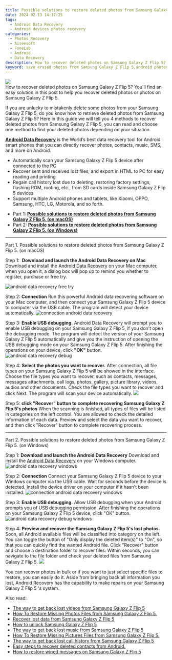 ```yaml
---
title: Possible solutions to restore deleted photos from Samsung Galaxy Z Flip 5.
date: 2024-02-13 14:17:25
tags: 
  - Android Data Recovery
  - Android devices photos recovery
categories: 
  - Photos Recovery
  - Aiseesoft
  - FoneLab
  - Android
  - Data Recovery
description: How to recover deleted photos on Samsung Galaxy Z Flip 5? You'll find an easy solution in this post to help you recover deleted photos or photos on Samsung Galaxy Z Flip 5.
keyword: save erased photos from Samsung Galaxy Z Flip 5,android photos retrieval,retrieve wiped photos Samsung Galaxy Z Flip 5,unerase photos,recover lost photos from Samsung Galaxy Z Flip 5,restore deleted photos on Samsung Galaxy Z Flip 5,photos disappear Samsung Galaxy Z Flip 5,extract photos from water damaged phone Samsung Galaxy Z Flip 5,does the Samsung Galaxy Z Flip 5 have a backup for deleted photos,Samsung Galaxy Z Flip 5 photos recovery,how to recover deleted photos in Samsung Galaxy Z Flip 5,lost all photos in Samsung Galaxy Z Flip 5 again
---
```


<img src="https://img0mobiles.techidaily.com/images/best-assets/devices/samsung/samsung-galaxy-z-flip-5/2.jpg" class="atpl-imgstyle"  />

<div class="atpl-content atpl-for-fonelab-android recover-photos">

<div class="atpl-post-description-part-1">
How to recover deleted photos on Samsung Galaxy Z Flip 5? You'll find an easy solution in this post to help you recover deleted photos or photos on Samsung Galaxy Z Flip 5.
</div>



<div class="atpl-post-description-part-2">
<div class="tpl-content-sub-paragraph-content">
  <p>
If you are unlucky to mistakenly delete some photos from your Samsung Galaxy Z Flip 5, do you know how to retrieve deleted photos from Samsung Galaxy Z Flip 5? Here in this guide we will tell you 4 methods to recover deleted photos from Samsung Galaxy Z Flip 5, you can read and choose one method to find your deleted photos depending on your situation.
  </p>
</div>
</div>

<div class="atpl-post-description-part-3">
<div class="tpl-content-sub-paragraph-content">
  <p>
    <a href="https://tools.techidaily.com/aiseesoft-android-data-recovery/" target="_blank" rel="noopener"><strong>Android Data Recovery</strong></a> is the World’s best data recovery tool for Android smart phones that you can directly recover photos, contacts, music, SMS, and more on Android.
  </p>
</div>
<div class="tpl-content-sub-paragraph-content">
  <ul class="tpl-content-sub-paragraph-ul-style">
    <li>Automatically scan your Samsung Galaxy Z Flip 5 device after connected to the PC</li>
    <li>Recover sent and received lost files, and export in HTML to PC for easy reading and printing</li>
    <li>Regain call history lost due to deleting, restoring factory settings, flashing ROM, rooting, etc., from SD cards inside Samsung Galaxy Z Flip 5 devices</li>
    <li>Support multiple Android phones and tablets, like Xiaomi, OPPO, Samsung, HTC, LG, Motorola, and so forth.</li>
  </ul>
</div>
</div>

<ul>
  <li>Part 1: <strong><a href="#p1"> Possible solutions to restore deleted photos from Samsung Galaxy Z Flip 5.  (on macOS)</a></strong></li>
  <li>Part 2: <strong><a href="#p2"> Possible solutions to restore deleted photos from Samsung Galaxy Z Flip 5.  (on Windows)</a></strong></li>
</ul>




<!-- Part 1 -->
<a id="p1" name="p1" ></a><hr>

<div>
  <span class="atpl-step-part-style">Part 1. Possible solutions to restore deleted photos from Samsung Galaxy Z Flip 5. (on macOS)</span>
</div>  

<span class="atpl-stepstyle-a"><span>Step 1: </span></span> <strong>Download and launch the Android Data Recovery on Mac</strong>
Download and install the <a href="https://tools.techidaily.com/aiseesoft-android-data-recovery/" target="_blank" rel="noopener">Android Data Recovery</a> on your Mac computer, when you open it, a dialog box will pop up to remind you whether to register, purchase or free try.

<img src="https://tools.techidaily.com/images/apps/aiseesoft/android-data-recovery/mac-free-try.png" class="atpl-imgstyle" alt="android data recovery free try" />

<span class="atpl-stepstyle-a"><span>Step 2: </span></span> <strong>Connection</strong>
Run this powerful Android data recovering software on your Mac computer, and then connect your Samsung Galaxy Z Flip 5 device to computer via the USB cable. The program will detect your device automatically.
<img src="https://tools.techidaily.com/images/apps/aiseesoft/android-data-recovery/mac-connection-interface.jpg" class="atpl-imgstyle" alt="connection android data recovery" />

<span class="atpl-stepstyle-a"><span>Step 3: </span></span> <strong>Enable USB debugging.</strong>
Android Data Recovery will prompt you to enable USB debugging on your Samsung Galaxy Z Flip 5, if you don't open the debugging mode. The program will detect the version of your Samsung Galaxy Z Flip 5 automatically and give you the instruction of opening the USB debugging mode on your Samsung Galaxy Z Flip 5. After finishing the operations on your device, click <strong>"OK"</strong> button.
<img src="https://tools.techidaily.com/images/apps/aiseesoft/android-data-recovery/mac-android-usb-debug.jpg"  class="atpl-imgstyle" alt="android data recovery debug" />

<span class="atpl-stepstyle-a"><span>Step 4: </span></span> <strong>Select the photos you want to recover.</strong>
After connection, all file types on your Samsung Galaxy Z Flip 5 will be showed in the interface. Choose the file types you want to recover, such as contacts, messages, messages attachments, call logs, photos, gallery, picture library, videos, audios and other documents. Check the file types you want to recover and click Next. The program will scan your device automatically.
<img src="https://tools.techidaily.com/images/apps/aiseesoft/android-data-recovery/mac-choose-type-photos.jpg" class="atpl-imgstyle"  />

<span class="atpl-stepstyle-a"><span>Step 5: </span></span> <strong>click "Recover" button to  complete recovering Samsung Galaxy Z Flip 5's photos</strong>
When the scanning is finished, all types of files will be listed in categories on the left control. You are allowed to check the detailed information of each data. Preview and select the data you want to recover, and then click "Recover" button to complete recovering process.


<a id="p2" name="p2"></a><hr>

<!-- Part 2 -->
<div>
  <span class="atpl-step-part-style">Part 2. Possible solutions to restore deleted photos from Samsung Galaxy Z Flip 5. (on Windows)</span>
</div>

<span class="atpl-stepstyle-a"><span>Step 1: </span></span> <strong>Download and launch the Android Data Recovery</strong>
Download and install the <a href="https://tools.techidaily.com/aiseesoft-android-data-recovery/" target="_blank" rel="noopener">Android Data Recovery</a> on your Windows computer.
<img src="https://tools.techidaily.com/images/apps/aiseesoft/android-data-recovery/win-start-interface.png"  class="atpl-imgstyle" alt="android data recovery windows" />

<span class="atpl-stepstyle-a"><span>Step 2: </span></span> <strong>Connection</strong>
Connect your Samsung Galaxy Z Flip 5 device to your Windows computer via the USB cable. Wait for seconds before the device is detected. Install the device driver on your computer if it hasn't been installed.
<img src="https://tools.techidaily.com/images/apps/aiseesoft/android-data-recovery/win-connection-interface.png" class="atpl-imgstyle" alt="connection android data recovery windows" />

<span class="atpl-stepstyle-a"><span>Step 3: </span></span> <strong>Enable USB debugging.</strong>
Allow USB debugging when your Android prompts you of USB debugging permission. After finishing the operations on your Samsung Galaxy Z Flip 5 device, click "OK" button.
<img src="https://tools.techidaily.com/images/apps/aiseesoft/android-data-recovery/win-android-usb-debug.png" class="atpl-imgstyle" alt="android data recovery debug windows" />

<span class="atpl-stepstyle-a"><span>Step 4: </span></span> <strong>Preview and recover the Samsung Galaxy Z Flip 5's lost photos.</strong>
Soon, all Android available files will be classified into category on the left. You can toggle the button of "Only display the deleted item(s)" to "On", so that you can quickly find the wanted Android file. Click "Recover" button and choose a destination folder to recover files. Within seconds, you can navigate to the file folder and check your deleted files from Samsung Galaxy Z Flip 5.
<img src="https://tools.techidaily.com/images/apps/aiseesoft/android-data-recovery/win-recover-photos.png" class="atpl-imgstyle"  />

<div class="atpl-post-description-part-4">
<div class="tpl-content-sub-paragraph-normal">
    <p>
        You can recover photos in bulk or if you want to just select specific files to restore, you can easily do it. Aside from bringing back all information you lost, Android Recovery has the capability to make repairs on your Samsung Galaxy Z Flip 5 's system.
    </p>
</div>
</div>

<ins class="adsbygoogle"
     style="display:block"
     data-ad-client="ca-pub-7571918770474297"
     data-ad-slot="8358498916"
     data-ad-format="auto"
     data-full-width-responsive="true"></ins>

<span class="atpl-alsoreadstyle">Also read:</span>
<div><ul>
<li><a href="/the-way-to-get-back-lost-videos-from-samsung-galaxy-z-flip-5-by-fonelab-android-recover-video/" target="_blank" rel="noopener"><u>The way to get back lost videos from Samsung Galaxy Z Flip 5</u></a></li>
<li><a href="/how-to-restore-missing-photos-files-from-samsung-galaxy-z-flip-5-by-fonelab-android-recover-photos/" target="_blank" rel="noopener"><u>How To  Restore Missing Photos Files from Samsung Galaxy Z Flip 5.</u></a></li>
<li><a href="/recover-lost-data-from-samsung-galaxy-z-flip-5-by-fonelab-android-recover-data/" target="_blank" rel="noopener"><u>Recover lost data from Samsung Galaxy Z Flip 5</u></a></li>
<li><a href="/how-to-unlock-samsung-galaxy-z-flip-5-by-drfone-android-unlock-android-unlock/" target="_blank" rel="noopener"><u>How to unlock Samsung Galaxy Z Flip 5</u></a></li>
<li><a href="/the-way-to-get-back-lost-music-from-samsung-galaxy-z-flip-5-by-fonelab-android-recover-music/" target="_blank" rel="noopener"><u>The way to get back lost music from Samsung Galaxy Z Flip 5</u></a></li>
<li><a href="/how-to-restore-missing-pictures-files-from-samsung-galaxy-z-flip-5-by-fonelab-android-recover-pictures/" target="_blank" rel="noopener"><u>How To  Restore Missing Pictures Files from Samsung Galaxy Z Flip 5.</u></a></li>
<li><a href="/the-way-to-get-back-lost-call-history-from-samsung-galaxy-z-flip-5-by-fonelab-android-recover-call-logs/" target="_blank" rel="noopener"><u>The way to get back lost call history from Samsung Galaxy Z Flip 5</u></a></li>
<li><a href="/easy-steps-to-recover-deleted-contacts-from-android-by-fonelab-android-recover-contacts/" target="_blank" rel="noopener"><u>Easy steps to recover deleted contacts from Android.</u></a></li>
<li><a href="/how-to-restore-wiped-messages-on-samsung-galaxy-z-flip-5-by-fonelab-android-recover-messages/" target="_blank" rel="noopener"><u>How to restore wiped messages on Samsung Galaxy Z Flip 5</u></a></li>
</ul></div>

</div>
